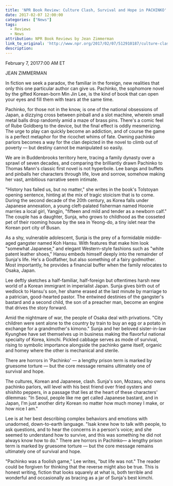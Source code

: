 ```yaml
---
title: 'NPR Book Review: Culture Clash, Survival and Hope in PACHINKO'
date: 2017-02-07 12:00:00
categories: ["News"]
tags:
  - Reviews
  - News
attribution: NPR Book Reviews by Jean Zimmerman
link_to_original: 'http://www.npr.org/2017/02/07/512910187/culture-clash-survival-and-hope-in-pachinko'
description:
---
```



February 7, 20177:00 AM ET

JEAN ZIMMERMAN

In fiction we seek a paradox, the familiar in the foreign, new realities that only this one particular author can give us. Pachinko, the sophomore novel by the gifted Korean-born Min Jin Lee, is the kind of book that can open your eyes and fill them with tears at the same time.

Pachinko, for those not in the know, is one of the national obsessions of Japan, a dizzying cross between pinball and a slot machine, wherein small metal balls drop randomly amid a maze of brass pins. There's a comic feel of Rube Goldberg to the device, but the final effect is oddly mesmerizing. The urge to play can quickly become an addiction, and of course the game is a perfect metaphor for the ricochet whims of fate. Owning pachinko parlors becomes a way for the clan depicted in the novel to climb out of poverty — but destiny cannot be manipulated so easily.

We are in Buddenbrooks territory here, tracing a family dynasty over a sprawl of seven decades, and comparing the brilliantly drawn Pachinko to Thomas Mann's classic first novel is not hyperbole. Lee bangs and buffets and pinballs her characters through life, love and sorrow, somehow making her vast, ambitious narrative seem intimate.

"History has failed us, but no matter," she writes in the book's Tolstoyan opening sentence, hinting at the mix of tragic stoicism that is to come. During the second decade of the 20th century, as Korea falls under Japanese annexation, a young cleft-palated fisherman named Hoonie marries a local girl, Yangjin, "fifteen and mild and tender as a newborn calf." The couple has a daughter, Sunja, who grows to childhood as the cosseted pet of their rooming house by the sea in Yeong-do, a tiny islet near the Korean port city of Busan.

As a shy, vulnerable adolescent, Sunja is the prey of a formidable middle-aged gangster named Koh Hansu. With features that make him look "somewhat Japanese," and elegant Western-style fashions such as "white patent leather shoes," Hansu embeds himself deeply into the remainder of Sunja's life. He's a Godfather, but also something of a fairy godmother. Most importantly, he provides a financial buffer when the family relocates to Osaka, Japan.

Lee deftly sketches a half-familiar, half-foreign but oftentimes harsh new world of a Korean immigrant in imperialist Japan. Sunja gives birth out of wedlock to Hansu's son, her shame erased at the last minute by marriage to a patrician, good-hearted pastor. The entwined destinies of the gangster's bastard and a second child, the son of a preacher man, become an engine that drives the story forward.

Amid the nightmare of war, the people of Osaka deal with privations. "City children were sent alone to the country by train to buy an egg or a potato in exchange for a grandmother's kimono." Sunja and her beloved sister-in-law Kyunghee have set themselves up in business making the flavorful national specialty of Korea, kimchi. Pickled cabbage serves as mode of survival, rising to symbolic importance alongside the pachinko game itself, organic and homey where the other is mechanical and sterile.

There are horrors in 'Pachinko' — a lengthy prison term is marked by gruesome torture — but the core message remains ultimately one of survival and hope.

The cultures, Korean and Japanese, clash. Sunja's son, Mozasu, who owns pachinko parlors, will level with his best friend over fried oysters and shishito peppers, in a passage that lies at the heart of these characters' dilemmas: "In Seoul, people like me get called Japanese bastard, and in Japan, I'm just another dirty Korean no matter how much money I make, or how nice I am."

Lee is at her best describing complex behaviors and emotions with unadorned, down-to-earth language. "Isak knew how to talk with people, to ask questions, and to hear the concerns in a person's voice; and she seemed to understand how to survive, and this was something he did not always know how to do." There are horrors in Pachinko— a lengthy prison term is marked by gruesome torture — but the core message remains ultimately one of survival and hope.

"Pachinko was a foolish game," Lee writes, "but life was not." The reader could be forgiven for thinking that the reverse might also be true. This is honest writing, fiction that looks squarely at what is, both terrible and wonderful and occasionally as bracing as a jar of Sunja's best kimchi.